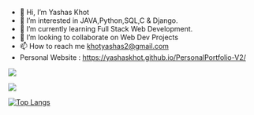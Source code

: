 - 👋 Hi, I’m Yashas Khot
- 👀 I’m interested in JAVA,Python,SQL,C & Django.
- 🌱 I’m currently learning Full Stack Web Development.
- 💞️ I’m looking to collaborate on Web Dev Projects
- 📫 How to reach me khotyashas2@gmail.com
- Personal Website : https://yashaskhot.github.io/PersonalPortfolio-V2/

<!---
yashaskhot/yashaskhot is a ✨ special ✨ repository because its `README.md` (this file) appears on your GitHub profile.
You can click the Preview link to take a look at your changes.
--->
[![](https://visitcount.itsvg.in/api?id=yashaskhot&label=Profile%20Views&color=1&icon=0&pretty=true)](https://visitcount.itsvg.in)

![](https://komarev.com/ghpvc/?username=yashaskhot)

[![Top Langs](https://github-readme-stats.vercel.app/api/top-langs/?username=yashaskhot)](https://github.com/anuraghazra/github-readme-stats)
